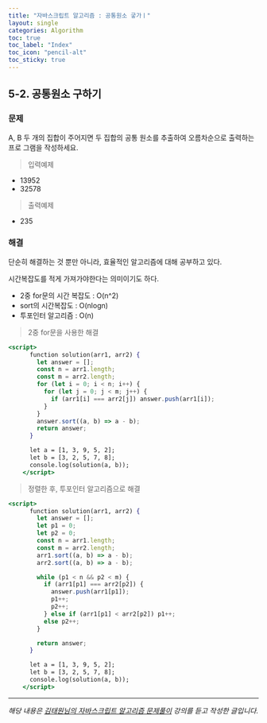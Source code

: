 ```yaml
---
title: "자바스크립트 알고리즘 : 공통원소 궇가ㅣ"
layout: single
categories: Algorithm
toc: true
toc_label: "Index"
toc_icon: "pencil-alt"
toc_sticky: true
---
```


## 5-2. 공통원소 구하기

### 문제

A, B 두 개의 집합이 주어지면 두 집합의 공통 원소를 추출하여 오름차순으로 출력하는 프로
그램을 작성하세요.

> 입력예제

- 13952
- 32578

> 출력예제

- 235

### 해결

단순히 해결하는 것 뿐만 아니라, 효율적인 알고리즘에 대해 공부하고 있다.

시간복잡도를 적게 가져가야한다는 의미이기도 하다.

- 2중 for문의 시간 복잡도 : O(n^2)
- sort의 시간복잡도 : O(nlogn)
- 투포인터 알고리즘 : O(n)

> 2중 for문을 사용한 해결

```jsx
<script>
      function solution(arr1, arr2) {
        let answer = [];
        const n = arr1.length;
        const m = arr2.length;
        for (let i = 0; i < n; i++) {
          for (let j = 0; j < m; j++) {
            if (arr1[i] === arr2[j]) answer.push(arr1[i]);
          }
        }
        answer.sort((a, b) => a - b);
        return answer;
      }

      let a = [1, 3, 9, 5, 2];
      let b = [3, 2, 5, 7, 8];
      console.log(solution(a, b));
    </script>
```

> 정렬한 후, 투포인터 알고리즘으로 해결

```jsx
<script>
      function solution(arr1, arr2) {
        let answer = [];
        let p1 = 0;
        let p2 = 0;
        const n = arr1.length;
        const m = arr2.length;
        arr1.sort((a, b) => a - b);
        arr2.sort((a, b) => a - b);

        while (p1 < n && p2 < m) {
          if (arr1[p1] === arr2[p2]) {
            answer.push(arr1[p1]);
            p1++;
            p2++;
          } else if (arr1[p1] < arr2[p2]) p1++;
          else p2++;
        }

        return answer;
      }

      let a = [1, 3, 9, 5, 2];
      let b = [3, 2, 5, 7, 8];
      console.log(solution(a, b));
    </script>
```

---

_해당 내용은 [김태원님의 자바스크립트 알고리즘 문제풀이](https://www.inflearn.com/course/%EC%9E%90%EB%B0%94%EC%8A%A4%ED%81%AC%EB%A6%BD%ED%8A%B8-%EC%95%8C%EA%B3%A0%EB%A6%AC%EC%A6%98-%EB%AC%B8%EC%A0%9C%ED%92%80%EC%9D%B4/dashboard) 강의를 듣고 작성한 글입니다._
